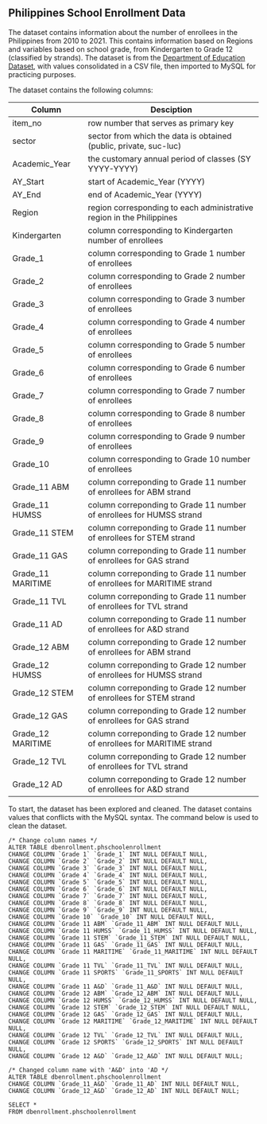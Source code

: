 ## Philippines School Enrollment Data

The dataset contains information about the number of enrollees in the Philippines from 2010 to 2021. This contains information based on Regions and variables based on school grade, from Kindergarten to Grade 12 (classified by strands). The dataset is from the [Department of Education Dataset](https://www.deped.gov.ph/alternative-learning-system/resources/facts-and-figures/datasets/), with values consolidated in a CSV file, then imported to MySQL for practicing purposes.

The dataset contains the following columns:

  Column | Desciption |
  -------|--------|
  item_no | row number that serves as primary key |
  sector | sector from which the data is obtained (public, private, suc-luc)|
  Academic_Year | the customary annual period of classes (SY YYYY-YYYY)|
  AY_Start | start of Academic_Year (YYYY)|
  AY_End | end of Academic_Year (YYYY)|
  Region | region corresponding to each administrative region in the Philippines|
  Kindergarten | column corresponding to Kindergarten number of enrollees|
  Grade_1 | column corresponding to Grade 1 number of enrollees|
  Grade_2 | column corresponding to Grade 2 number of enrollees|
  Grade_3 | column corresponding to Grade 3 number of enrollees|
  Grade_4 | column corresponding to Grade 4 number of enrollees|
  Grade_5 | column corresponding to Grade 5 number of enrollees|
  Grade_6 | column corresponding to Grade 6 number of enrollees|
  Grade_7 | column corresponding to Grade 7 number of enrollees|
  Grade_8 | column corresponding to Grade 8 number of enrollees|
  Grade_9 | column corresponding to Grade 9 number of enrollees|
  Grade_10 | column corresponding to Grade 10 number of enrollees|
  Grade_11 ABM | column correponding to Grade 11 number of enrollees for ABM strand|
  Grade_11 HUMSS | column correponding to Grade 11 number of enrollees for HUMSS strand|
  Grade_11 STEM | column correponding to Grade 11 number of enrollees for STEM strand|
  Grade_11 GAS | column correponding to Grade 11 number of enrollees for GAS strand|
  Grade_11 MARITIME | column correponding to Grade 11 number of enrollees for MARITIME strand|
  Grade_11 TVL | column correponding to Grade 11 number of enrollees for TVL strand|
  Grade_11 AD | column correponding to Grade 11 number of enrollees for A&D strand|
  Grade_12 ABM | column correponding to Grade 12 number of enrollees for ABM strand|
  Grade_12 HUMSS | column correponding to Grade 12 number of enrollees for HUMSS strand|
  Grade_12 STEM | column correponding to Grade 12 number of enrollees for STEM strand|
  Grade_12 GAS | column correponding to Grade 12 number of enrollees for GAS strand|
  Grade_12 MARITIME | column correponding to Grade 12 number of enrollees for MARITIME strand|
  Grade_12 TVL | column correponding to Grade 12 number of enrollees for TVL strand|
  Grade_12 AD | column correponding to Grade 12 number of enrollees for A&D strand|

To start, the dataset has been explored and cleaned. The dataset contains values that conflicts with the MySQL syntax. The command below is used to clean the dataset.

  ```
/* Change column names */
ALTER TABLE dbenrollment.phschoolenrollment
CHANGE COLUMN `Grade 1` `Grade_1` INT NULL DEFAULT NULL,
CHANGE COLUMN `Grade 2` `Grade_2` INT NULL DEFAULT NULL,
CHANGE COLUMN `Grade 3` `Grade_3` INT NULL DEFAULT NULL,
CHANGE COLUMN `Grade 4` `Grade_4` INT NULL DEFAULT NULL,
CHANGE COLUMN `Grade 5` `Grade_5` INT NULL DEFAULT NULL,
CHANGE COLUMN `Grade 6` `Grade_6` INT NULL DEFAULT NULL,
CHANGE COLUMN `Grade 7` `Grade_7` INT NULL DEFAULT NULL,
CHANGE COLUMN `Grade 8` `Grade_8` INT NULL DEFAULT NULL,
CHANGE COLUMN `Grade 9` `Grade_9` INT NULL DEFAULT NULL,
CHANGE COLUMN `Grade 10` `Grade_10` INT NULL DEFAULT NULL,
CHANGE COLUMN `Grade 11 ABM` `Grade_11_ABM` INT NULL DEFAULT NULL,
CHANGE COLUMN `Grade 11 HUMSS` `Grade_11_HUMSS` INT NULL DEFAULT NULL,
CHANGE COLUMN `Grade 11 STEM` `Grade_11_STEM` INT NULL DEFAULT NULL,
CHANGE COLUMN `Grade 11 GAS` `Grade_11_GAS` INT NULL DEFAULT NULL,
CHANGE COLUMN `Grade 11 MARITIME` `Grade_11_MARITIME` INT NULL DEFAULT NULL,
CHANGE COLUMN `Grade 11 TVL` `Grade_11_TVL` INT NULL DEFAULT NULL,
CHANGE COLUMN `Grade 11 SPORTS` `Grade_11_SPORTS` INT NULL DEFAULT NULL,
CHANGE COLUMN `Grade 11 A&D` `Grade_11_A&D` INT NULL DEFAULT NULL,
CHANGE COLUMN `Grade 12 ABM` `Grade_12_ABM` INT NULL DEFAULT NULL,
CHANGE COLUMN `Grade 12 HUMSS` `Grade_12_HUMSS` INT NULL DEFAULT NULL,
CHANGE COLUMN `Grade 12 STEM` `Grade_12_STEM` INT NULL DEFAULT NULL,
CHANGE COLUMN `Grade 12 GAS` `Grade_12_GAS` INT NULL DEFAULT NULL,
CHANGE COLUMN `Grade 12 MARITIME` `Grade_12_MARITIME` INT NULL DEFAULT NULL,
CHANGE COLUMN `Grade 12 TVL` `Grade_12_TVL` INT NULL DEFAULT NULL,
CHANGE COLUMN `Grade 12 SPORTS` `Grade_12_SPORTS` INT NULL DEFAULT NULL,
CHANGE COLUMN `Grade 12 A&D` `Grade_12_A&D` INT NULL DEFAULT NULL;

/* Changed column name with 'A&D' into 'AD */
ALTER TABLE dbenrollment.phschoolenrollment
CHANGE COLUMN `Grade_11_A&D` `Grade_11_AD` INT NULL DEFAULT NULL,
CHANGE COLUMN `Grade_12_A&D` `Grade_12_AD` INT NULL DEFAULT NULL;

SELECT *
FROM dbenrollment.phschoolenrollment
```

